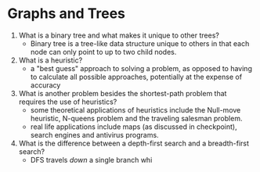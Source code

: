 # Graphs and Trees

1. What is a binary tree and what makes it unique to other trees?
   * Binary tree is a tree-like data structure unique to others in that each node can only point to up to two child nodes.
2. What is a heuristic?
   * a "best guess" approach to solving a problem, as opposed to having to calculate all possible approaches, potentially at the expense of accuracy
3. What is another problem besides the shortest-path problem that requires the use of heuristics?
   * some theoretical applications of heuristics include the Null-move heuristic, N-queens problem and the traveling salesman problem.
   * real life applications include maps (as discussed in checkpoint), search engines and antivirus programs.
4. What is the difference between a depth-first search and a breadth-first search?
	* DFS travels *down* a single branch whi
<!--stackedit_data:
eyJoaXN0b3J5IjpbMTc3NTgxMTQ2Miw4NzE2NzEwODVdfQ==
-->